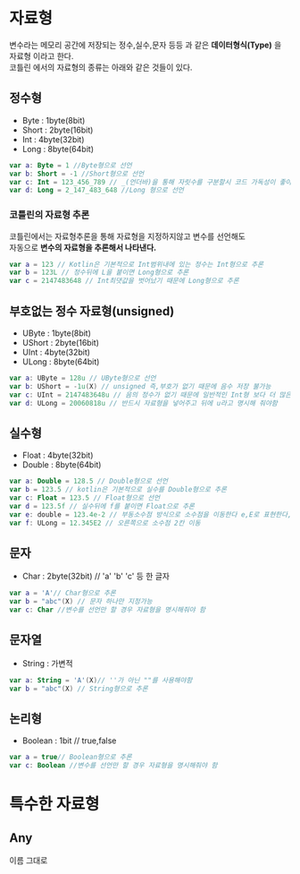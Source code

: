 # 자료형
변수라는 메모리 공간에 저장되는 정수,실수,문자 등등 과 같은 **데이터형식(Type)** 을 자료형 이라고 한다.<br>
코틀린 에서의 자료형의 종류는 아래와 같은 것들이 있다.
## 정수형
- Byte : 1byte(8bit)
- Short : 2byte(16bit)
- Int : 4byte(32bit)
- Long : 8byte(64bit)

```kotlin
var a: Byte = 1 //Byte형으로 선언
var b: Short = -1 //Short형으로 선언
var c: Int = 123_456_789 // _(언더바)을 통해 자릿수를 구분할시 코드 가독성이 좋아짐
var d: Long = 2_147_483_648 //Long 형으로 선언
```

### 코틀린의 자료형 추론
코틀린에서는 자료형추론을 통해 자료형을 지정하지않고 변수를 선언해도 <br>
자동으로 **변수의 자료형을 추론해서 나타낸다.**

```kotlin
var a = 123 // Kotlin은 기본적으로 Int범위내에 있는 정수는 Int형으로 추론
var b = 123L // 정수뒤에 L을 붙이면 Long형으로 추론
var c = 2147483648 // Int최댓값을 벗어났기 때문에 Long형으로 추론
```

## 부호없는 정수 자료형(unsigned)
- UByte : 1byte(8bit)
- UShort : 2byte(16bit)
- UInt : 4byte(32bit)
- ULong : 8byte(64bit)

```kotlin
var a: UByte = 128u // UByte형으로 선언
var b: UShort = -1u(X) // unsigned 즉,부호가 없기 때문에 음수 저장 불가능
var c: UInt = 2147483648u // 음의 정수가 없기 때문에 일반적인 Int형 보다 더 많은 값 저장 가능
var d: ULong = 20060818u // 반드시 자료형을 넣어주고 뒤에 u라고 명시해 줘야함
```
## 실수형
- Float : 4byte(32bit)
- Double : 8byte(64bit)

```kotlin
var a: Double = 128.5 // Double형으로 선언
var b = 123.5 // kotlin은 기본적으로 실수를 Double형으로 추론
var c: Float = 123.5 // Float형으로 선언
var d = 123.5f // 실수뒤에 f를 붙이면 Float으로 추론
var e: double = 123.4e-2 // 부동소수점 방식으로 소수점을 이동한다 e,E로 표현한다,왼쪽으로 2칸이동
var f: ULong = 12.345E2 // 오른쪽으로 소수점 2칸 이동 
```
## 문자
- Char : 2byte(32bit) // 'a' 'b' 'c' 등 한 글자

```kotlin
var a = 'A'// Char형으로 추론
var b = "abc"(X) // 문자 하나만 지정가능
var c: Char //변수를 선언만 할 경우 자료형을 명시해줘야 함
```
## 문자열
- String : 가변적

```kotlin
var a: String = 'A'(X)// ''가 아닌 ""를 사용해야함
var b = "abc"(X) // String형으로 추론
```

## 논리형
- Boolean : 1bit // true,false

```kotlin
var a = true// Boolean형으로 추론
var c: Boolean //변수를 선언만 할 경우 자료형을 명시해줘야 함
```

# 특수한 자료형

## Any

이름 그대로 
